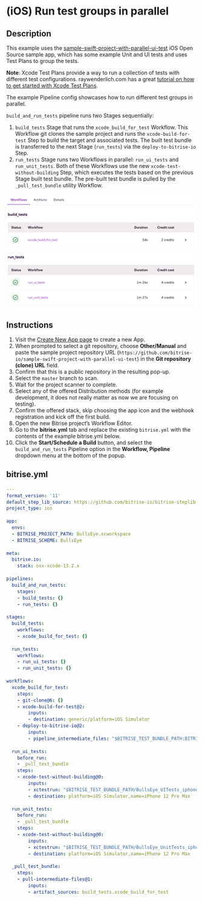 # (iOS) Run test groups in parallel

## Description

This example uses the [sample-swift-project-with-parallel-ui-test](https://github.com/bitrise-io/sample-swift-project-with-parallel-ui-test) iOS Open Source sample app, which has some example Unit and UI tests and uses Test Plans to group the tests.

**Note**: Xcode Test Plans provide a way to run a collection of tests with different test configurations. raywenderlich.com has a great [tutorial on how to get started with Xcode Test Plans](https://www.raywenderlich.com/10212963-xcode-test-plans-for-ios-getting-started).

The example Pipeline config showcases how to run different test groups in parallel.

`build_and_run_tests` pipeline runs two Stages sequentially:
1. `build_tests` Stage that runs the `xcode_build_for_test` Workflow. This Workflow git clones the sample project and runs the `xcode-build-for-test` Step to build the target and associated tests. The built test bundle is transferred to the next Stage (`run_tests`) via the `deploy-to-bitrise-io` Step.
1. `run_tests` Stage runs two Workflows in parallel: `run_ui_tests` and `run_unit_tests`. Both of these Workflows use the new `xcode-test-without-building` Step, which executes the tests based on the previous Stage built test bundle. The pre-built test bundle is pulled by the `_pull_test_bundle` utility Workflow.

![A screenshot of the example Pipeline in Bitrise's web UI](./ios-run-test-groups-in-parallel.png)

## Instructions

1. Visit the [Create New App page](https://app.bitrise.io/apps/add) to create a new App.
1. When prompted to select a git repository, choose **Other/Manual** and paste the sample project repository URL (`https://github.com/bitrise-io/sample-swift-project-with-parallel-ui-test`) in the **Git repository (clone) URL** field.
1. Confirm that this is a public repository in the resulting pop-up.
1. Select the `master` branch to scan.
1. Wait for the project scanner to complete.
1. Select any of the offered Distribution methods (for example development, it does not really matter as now we are focusing on testing).
1. Confirm the offered stack, skip choosing the app icon and the webhook registration and kick off the first build.
1. Open the new Bitrise project’s Workflow Editor.
1. Go to the **bitrise.yml** tab and replace the existing `bitrise.yml` with the contents of the example bitrise.yml below.
1. Click the **Start/Schedule a Build** button, and select the `build_and_run_tests` Pipeline option in the **Workflow, Pipeline** dropdown menu at the bottom of the popup.


## bitrise.yml

```yaml
---
format_version: '11'
default_step_lib_source: https://github.com/bitrise-io/bitrise-steplib.git
project_type: ios

app:
  envs:
  - BITRISE_PROJECT_PATH: BullsEye.xcworkspace
  - BITRISE_SCHEME: BullsEye

meta:
  bitrise.io:
    stack: osx-xcode-13.2.x

pipelines:
  build_and_run_tests:
    stages:
    - build_tests: {}
    - run_tests: {}

stages:
  build_tests:
    workflows:
    - xcode_build_for_test: {}

  run_tests:
    workflows:
    - run_ui_tests: {}
    - run_unit_tests: {}

workflows:
  xcode_build_for_test:
    steps:
    - git-clone@6: {}
    - xcode-build-for-test@2:
        inputs:
        - destination: generic/platform=iOS Simulator
    - deploy-to-bitrise-io@2:
        inputs:
        - pipeline_intermediate_files: "$BITRISE_TEST_BUNDLE_PATH:BITRISE_TEST_BUNDLE_PATH"

  run_ui_tests:
    before_run:
    - _pull_test_bundle
    steps:
    - xcode-test-without-building@0:
        inputs:
        - xctestrun: "$BITRISE_TEST_BUNDLE_PATH/BullsEye_UITests_iphonesimulator15.2-arm64-x86_64.xctestrun"
        - destination: platform=iOS Simulator,name=iPhone 12 Pro Max

  run_unit_tests:
    before_run:
    - _pull_test_bundle
    steps:
    - xcode-test-without-building@0:
        inputs:
        - xctestrun: "$BITRISE_TEST_BUNDLE_PATH/BullsEye_UnitTests_iphonesimulator15.2-arm64-x86_64.xctestrun"
        - destination: platform=iOS Simulator,name=iPhone 12 Pro Max

  _pull_test_bundle:
    steps:
    - pull-intermediate-files@1:
        inputs:
        - artifact_sources: build_tests.xcode_build_for_test
```
